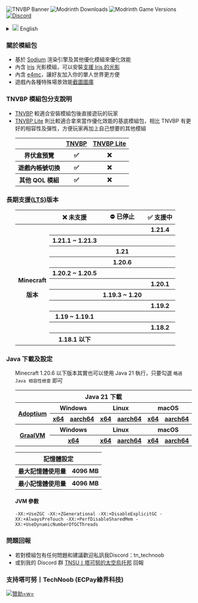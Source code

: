 ![TNVBP Banner](https://cdn.modrinth.com/data/Ohwb2cTF/images/269c23a8597b61bc2ab2a873f4ea0d513b33263a.png)
![Modrinth Downloads](https://img.shields.io/modrinth/dt/Ohwb2cTF?label=Downloads&logo=modrinth&style=flat-square)
![Modrinth Game Versions](https://img.shields.io/modrinth/game-versions/Ohwb2cTF?logo=modrinth&style=flat-square)
[![Discord](https://img.shields.io/discord/607123183249653770?label=Discord&logo=discord&style=flat-square)](https://discord.gg/Yj9WH3P8RN)

<details>
    <summary>
        <img src="https://i.imgur.com/4XuDWHv.png" alt="English" width="18">
        English
    </summary>

<h3>About Modpack</h3>
<ul>
    <li>Based on <a href="https://modrinth.com/mod/sodium">Sodium</a> and other optimization mods to optimize performance</li>
    <li>Include the <a href="https://modrinth.com/mod/iris">Iris shader mod</a>, so you can install <a href="https://modrinth.com/shaders?g=categories:iris">shaders that Iris support</a></li>
    <li>Include the <a href="https://modrinth.com/mod/e4mc">e4mc</a> mod so your friends can easily connect to your single player world</li>
    <li><a href="https://modrinth.com/modpack/tnvbp/gallery">In-game benchmark screenshots</a></li>
</ul>

<h3>Other TNVBP Modpack Differences</h3>
<ul>
    <li><a href="https://modrinth.com/modpack/tnvbp">TNVBP</a> is for those who just want to install the modpack and play</li>
    <li><a href="https://modrinth.com/modpack/tnvbp-lite">TNVBP Lite</a> is more suitable as a basic performance optimization modpack, so you can add your other favourite mods in it</li>
    <table>
        <tr>
            <th></th>
            <th><a href="https://modrinth.com/modpack/tnvbp">TNVBP</a></th>
            <th><a href="https://modrinth.com/modpack/tnvbp-lite">TNVBP Lite</a></th>
        </tr>
        <tr>
            <th>Shulker Box Preview</th>
            <th>✅</th>
            <th>❌</th>
        </tr>
        <tr>
            <th>In-game Account Switcher</th>
            <th>✅</th>
            <th>❌</th>
        </tr>
        <tr>
            <th>Other QOL Mods</th>
            <th>✅</th>
            <th>❌</th>
        </tr>
    </table>
</ul>

<h3><a href="https://en.wikipedia.org/wiki/Long-term_support">Long-term support</a></h3>
<ul>
    <table>
        <tr>
            <th></th>
            <th>❌ Unavailable</th>
            <th>⛔ Deprecated</th>
            <th>✅ Current</th>
        </tr>
        <tr>
            <th rowspan="20"><p>Minecraft</p>Versions</th>
            <th></th>
            <th></th>
            <th>1.21.4</th>
        </tr>
        <tr>
            <th>1.21.1 ~ 1.21.3</th>
            <th></th>
            <th></th>
        </tr>
        <tr>
            <th></th>
            <th>1.21</th>
            <th></th>
        </tr>
        <tr>
            <th></th>
            <th>1.20.6</th>
            <th></th>
        </tr>
        <tr>
            <th>1.20.2 ~ 1.20.5</th>
            <th></th>
            <th></th>
        </tr>
        <tr>
            <th></th>
            <th></th>
            <th>1.20.1</th>
        </tr>
        <tr>
            <th></th>
            <th>1.19.3 ~ 1.20</th>
            <th></th>
        </tr>
        <tr>
            <th></th>
            <th></th>
            <th>1.19.2</th>
        </tr>
        <tr>
            <th>1.19 ~ 1.19.1</th>
            <th></th>
            <th></th>
        </tr>
        <tr>
            <th></th>
            <th></th>
            <th>1.18.2</th>
        </tr>
        <tr>
            <th>1.18.1 and older</th>
            <th></th>
            <th></th>
        </tr>
    </table>
</ul>

<h3>Java Download & Configuration</h3>
<ul>
    <p>Minecraft 1.20.6 and below can actually run with Java 21, just check the <code>Skip Java compatibility checks</code> check box</p>
    <table>
        <tr>
            <th colspan="7">Java 21 Download</th>
        </tr>
        <tr>
            <th rowspan="2"><a href="https://adoptium.net/">Adoptium</a></th>
            <th colspan="2">Windows</th>
            <th colspan="2">Linux</th>
            <th colspan="2">macOS</th>
        </tr>
        <tr>
            <th><a href="https://adoptium.net/temurin/releases/?variant=openjdk21&jvmVariant=hotspot&package=jre&os=windows&arch=x64">x64</a></th>
            <th><a href="https://adoptium.net/temurin/releases/?variant=openjdk21&jvmVariant=hotspot&package=jre&os=windows&arch=aarch64">aarch64</a></th>
            <th><a href="https://adoptium.net/temurin/releases/?variant=openjdk21&jvmVariant=hotspot&package=jre&os=linux&arch=x64">x64</a></th>
            <th><a href="https://adoptium.net/temurin/releases/?variant=openjdk21&jvmVariant=hotspot&package=jre&os=linux&arch=aarch64">aarch64</a></th>
            <th><a href="https://adoptium.net/temurin/releases/?variant=openjdk21&jvmVariant=hotspot&package=jre&os=mac&arch=x64">x64</a></th>
            <th><a href="https://adoptium.net/temurin/releases/?variant=openjdk21&jvmVariant=hotspot&package=jre&os=mac&arch=aarch64">aarch64</a></th>
        </tr>
        <tr>
            <th rowspan="2"><a href="https://www.graalvm.org/">GraalVM</a></th>
            <th colspan="2">Windows</th>
            <th colspan="2">Linux</th>
            <th colspan="2">macOS</th>
        </tr>
        <tr>
            <th colspan="2"><a href="https://download.oracle.com/graalvm/21/latest/graalvm-jdk-21_windows-x64_bin.zip">x64</a></th>
            <th><a href="https://download.oracle.com/graalvm/21/latest/graalvm-jdk-21_linux-x64_bin.tar.gz">x64</a></th>
            <th><a href="https://download.oracle.com/graalvm/21/latest/graalvm-jdk-21_linux-aarch64_bin.tar.gz">aarch64</a></th>
            <th><a href="https://download.oracle.com/graalvm/21/latest/graalvm-jdk-21_macos-x64_bin.tar.gz">x64</a></th>
            <th><a href="https://download.oracle.com/graalvm/21/latest/graalvm-jdk-21_macos-aarch64_bin.tar.gz">aarch64</a></th>
        </tr>
    </table>
    <table>
        <tr>
            <th colspan="2">Memory Settings</th>
        </tr>
        <tr>
            <th>Maximum</th>
            <th>4096 MB</th>
        </tr>
        <tr>
            <th>Minimum</th>
            <th>4096 MB</th>
        </tr>
    </table>
    <h4>JVM arguments</h4>
    <pre><code>-XX:+UseZGC -XX:+ZGenerational -XX:+DisableExplicitGC -XX:+AlwaysPreTouch -XX:+PerfDisableSharedMem -XX:+UseDynamicNumberOfGCThreads</code></pre>
</ul>

<h3>Issues Report</h3>
<ul>
    <li>If you have any questions or suggestions about modpack, please DM my Discord: tn_technoob</li>
    <li>Or report at my Discord group: <a href="https://discord.gg/Yj9WH3P8RN">TNSU丨TechNoob's Space Utopia</a></li>
</ul>

</details>

<h3>關於模組包</h3>
<ul>
    <li>基於 <a href="https://modrinth.com/mod/sodium">Sodium</a> 渲染引擎及其他優化模組來優化效能</li>
    <li>內含 <a href="https://modrinth.com/mod/iris">Iris</a> 光影模組，可以安裝<a href="https://modrinth.com/shaders?g=categories:iris">支援 Iris 的光影</a></li>
    <li>內含 <a href="https://modrinth.com/mod/e4mc">e4mc</a>，讓好友加入你的單人世界更方便</li>
    <li>遊戲內各種特殊場景效能<a href="https://modrinth.com/modpack/tnvbp/gallery">截圖圖庫</a></li>
</ul>

<h3>TNVBP 模組包分支說明</h3>
<ul>
    <li><a href="https://modrinth.com/modpack/tnvbp">TNVBP</a> 較適合安裝模組包後直接遊玩的玩家</li>
    <li><a href="https://modrinth.com/modpack/tnvbp-lite">TNVBP Lite</a> 則比較適合拿來當作優化效能的基底模組包，相比 TNVBP 有更好的相容性及彈性，方便玩家再加上自己想要的其他模組</li>
    <table>
        <tr>
            <th></th>
            <th><a href="https://modrinth.com/modpack/tnvbp">TNVBP</a></th>
            <th><a href="https://modrinth.com/modpack/tnvbp-lite">TNVBP Lite</a></th>
        </tr>
        <tr>
            <th>界伏盒預覽</th>
            <th>✅</th>
            <th>❌</th>
        </tr>
        <tr>
            <th>遊戲內帳號切換</th>
            <th>✅</th>
            <th>❌</th>
        </tr>
        <tr>
            <th>其他 QOL 模組</th>
            <th>✅</th>
            <th>❌</th>
        </tr>
    </table>
</ul>

<h3>長期支援(<a href="https://zh.wikipedia.org/zh-tw/%E9%95%B7%E6%9C%9F%E6%94%AF%E6%8F%B4">LTS</a>)版本</h3>
<ul>
    <table>
        <tr>
            <th></th>
            <th>❌ 未支援</th>
            <th>⛔ 已停止</th>
            <th>✅ 支援中</th>
        </tr>
        <tr>
            <th rowspan="20"><p>Minecraft</p>版本</th>
            <th></th>
            <th></th>
            <th>1.21.4</th>
        </tr>
        <tr>
            <th>1.21.1 ~ 1.21.3</th>
            <th></th>
            <th></th>
        </tr>
        <tr>
            <th></th>
            <th>1.21</th>
            <th></th>
        </tr>
        <tr>
            <th></th>
            <th>1.20.6</th>
            <th></th>
        </tr>
        <tr>
            <th>1.20.2 ~ 1.20.5</th>
            <th></th>
            <th></th>
        </tr>
        <tr>
            <th></th>
            <th></th>
            <th>1.20.1</th>
        </tr>
        <tr>
            <th></th>
            <th>1.19.3 ~ 1.20</th>
            <th></th>
        </tr>
        <tr>
            <th></th>
            <th></th>
            <th>1.19.2</th>
        </tr>
        <tr>
            <th>1.19 ~ 1.19.1</th>
            <th></th>
            <th></th>
        </tr>
        <tr>
            <th></th>
            <th></th>
            <th>1.18.2</th>
        </tr>
        <tr>
            <th>1.18.1 以下</th>
            <th></th>
            <th></th>
        </tr>
    </table>
</ul>

<h3>Java 下載及設定</h3>
<ul>
    <p>Minecraft 1.20.6 以下版本其實也可以使用 Java 21 執行，只要勾選 <code>略過 Java 相容性檢查</code> 即可</p>
    <table>
        <tr>
            <th colspan="7">Java 21 下載</th>
        </tr>
        <tr>
            <th rowspan="2"><a href="https://adoptium.net/">Adoptium</a></th>
            <th colspan="2">Windows</th>
            <th colspan="2">Linux</th>
            <th colspan="2">macOS</th>
        </tr>
        <tr>
            <th><a href="https://adoptium.net/temurin/releases/?variant=openjdk21&jvmVariant=hotspot&package=jre&os=windows&arch=x64">x64</a></th>
            <th><a href="https://adoptium.net/temurin/releases/?variant=openjdk21&jvmVariant=hotspot&package=jre&os=windows&arch=aarch64">aarch64</a></th>
            <th><a href="https://adoptium.net/temurin/releases/?variant=openjdk21&jvmVariant=hotspot&package=jre&os=linux&arch=x64">x64</a></th>
            <th><a href="https://adoptium.net/temurin/releases/?variant=openjdk21&jvmVariant=hotspot&package=jre&os=linux&arch=aarch64">aarch64</a></th>
            <th><a href="https://adoptium.net/temurin/releases/?variant=openjdk21&jvmVariant=hotspot&package=jre&os=mac&arch=x64">x64</a></th>
            <th><a href="https://adoptium.net/temurin/releases/?variant=openjdk21&jvmVariant=hotspot&package=jre&os=mac&arch=aarch64">aarch64</a></th>
        </tr>
        <tr>
            <th rowspan="2"><a href="https://www.graalvm.org/">GraalVM</a></th>
            <th colspan="2">Windows</th>
            <th colspan="2">Linux</th>
            <th colspan="2">macOS</th>
        </tr>
        <tr>
            <th colspan="2"><a href="https://download.oracle.com/graalvm/21/latest/graalvm-jdk-21_windows-x64_bin.zip">x64</a></th>
            <th><a href="https://download.oracle.com/graalvm/21/latest/graalvm-jdk-21_linux-x64_bin.tar.gz">x64</a></th>
            <th><a href="https://download.oracle.com/graalvm/21/latest/graalvm-jdk-21_linux-aarch64_bin.tar.gz">aarch64</a></th>
            <th><a href="https://download.oracle.com/graalvm/21/latest/graalvm-jdk-21_macos-x64_bin.tar.gz">x64</a></th>
            <th><a href="https://download.oracle.com/graalvm/21/latest/graalvm-jdk-21_macos-aarch64_bin.tar.gz">aarch64</a></th>
        </tr>
    </table>
    <table>
        <tr>
            <th colspan="2">記憶體設定</th>
        </tr>
        <tr>
            <th>最大記憶體使用量</th>
            <th>4096 MB</th>
        </tr>
        <tr>
            <th>最小記憶體使用量</th>
            <th>4096 MB</th>
        </tr>
    </table>
    <h4>JVM 參數</h4>
    <pre><code>-XX:+UseZGC -XX:+ZGenerational -XX:+DisableExplicitGC -XX:+AlwaysPreTouch -XX:+PerfDisableSharedMem -XX:+UseDynamicNumberOfGCThreads</code></pre>
</ul>

<h3>問題回報</h3>
<ul>
    <li>若對模組包有任何問題和建議歡迎私訊我Discord：tn_technoob</li>
    <li>或到我的 Discord 群 <a href="https://discord.gg/Yj9WH3P8RN">TNSU丨塔可努的太空烏托邦</a> 回報</li>
</ul>

<h3>支持塔可努丨TechNoob (ECPay綠界科技)</h3>
<a href="https://p.ecpay.com.tw/5F5F547">
    <img src="https://i.imgur.com/CBlFm05.png" alt="贊助=w=">
</a>